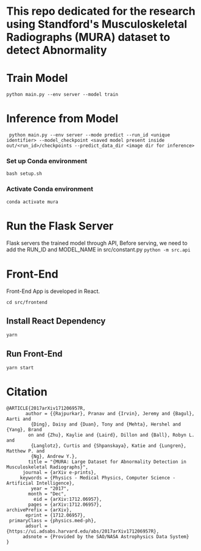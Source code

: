 # This repo dedicated for the research using Standford's Musculoskeletal Radiographs (MURA) dataset to detect Abnormality #

# Train Model #
``` python main.py --env server --model train ```

# Inference from Model #
``` python main.py --env server --mode predict --run_id <unique identifier> --model_checkpoint <saved model present inside out/<run_id>/checkpoints --predict_data_dir <image dir for inference>```

### Set up Conda environment ###
``` bash setup.sh ```

### Activate Conda environment ###
``` conda activate mura ```

# Run the Flask Server #
Flask servers the trained model through API, Before serving, we need to add the RUN_ID and MODEL_NAME in src/constant.py
``` python -m src.api ```

# Front-End #
Front-End App is developed in React.

``` cd src/frontend ```

## Install React Dependency ##
``` yarn ```

## Run Front-End ##
``` yarn start ```

# Citation #

``` 
@ARTICLE{2017arXiv171206957R,
       author = {{Rajpurkar}, Pranav and {Irvin}, Jeremy and {Bagul}, Aarti and
         {Ding}, Daisy and {Duan}, Tony and {Mehta}, Hershel and {Yang}, Brand
        on and {Zhu}, Kaylie and {Laird}, Dillon and {Ball}, Robyn L. and
         {Langlotz}, Curtis and {Shpanskaya}, Katie and {Lungren}, Matthew P. and
         {Ng}, Andrew Y.},
        title = "{MURA: Large Dataset for Abnormality Detection in Musculoskeletal Radiographs}",
      journal = {arXiv e-prints},
     keywords = {Physics - Medical Physics, Computer Science - Artificial Intelligence},
         year = "2017",
        month = "Dec",
          eid = {arXiv:1712.06957},
        pages = {arXiv:1712.06957},
archivePrefix = {arXiv},
       eprint = {1712.06957},
 primaryClass = {physics.med-ph},
       adsurl = {https://ui.adsabs.harvard.edu/abs/2017arXiv171206957R},
      adsnote = {Provided by the SAO/NASA Astrophysics Data System}
}

```